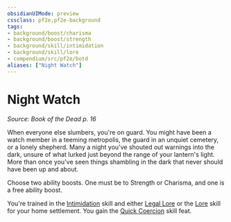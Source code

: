 ```yaml
---
obsidianUIMode: preview
cssclass: pf2e,pf2e-background
tags:
- background/boost/charisma
- background/boost/strength
- background/skill/intimidation
- background/skill/lore
- compendium/src/pf2e/botd
aliases: ["Night Watch"]
---
```

# Night Watch
*Source: Book of the Dead p. 16*  

When everyone else slumbers, you're on guard. You might have been a watch member in a teeming metropolis, the guard in an unquiet cemetery, or a lonely shepherd. Many a night you've shouted out warnings into the dark, unsure of what lurked just beyond the range of your lantern's light. More than once you've seen things shambling in the dark that never should have been up and about.

Choose two ability boosts. One must be to Strength or Charisma, and one is a free ability boost.

You're trained in the [Intimidation](../../skills.md#Intimidation) skill and either [Legal Lore](../../skills.md#Lore) or the [Lore](../../skills.md#Lore) skill for your home settlement. You gain the [Quick Coercion](../../feats/quick-coercion.md) skill feat.